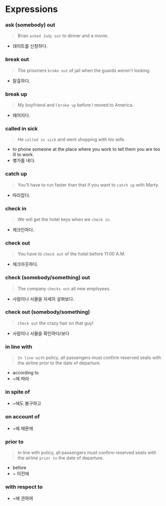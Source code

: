 # Expressions


### ask (somebody) out
> Brian `asked Judy out` to dinner and a movie.
* 데이트를 신청하다.

### break out
> The prisoners `broke out` of jail when the guards weren't looking.
* 탈출하다.

### break up
> My boyfriend and I `broke up` before I moved to America.
* 헤어지다.

### called in sick
> He `called in sick` and went shopping with his wife.
* to phone someone at the place where you work to tell them you are too ill to work.
* 병가를 내다.

### catch up
> You'll have to run faster than that if you want to `catch up` with Marty.
* 따라잡다.

### check in
> We will get the hotel keys when we `check in`.
* 체크인하다.

### check out
> You have to `check out` of the hotel before 11:00 A.M.
* 체크아웃하다.

### check (somebody/something) out
> The company `checks out` all new employees.
* 사람이나 사물을 자세히 살펴보다.

### check out (somebody/something)
> `Check out` the crazy hair on that guy!
* 사람이나 사물을 확인하다/보다

### in line with
> `In line with` policy, all passengers must confirm reserved seats with the airline prior to the date of departure.
* according to
* ~에 따라

### in spite of
* ~에도 불구하고

### on account of
* ~에 때문에

### prior to
> In line with policy, all passengers must confirm reserved seats with the airline `prior to` the date of departure.
* before
* ~ 이전에

### with respect to
* ~에 관하여
